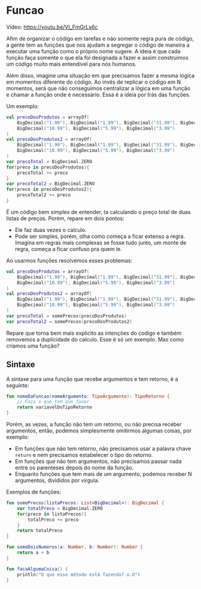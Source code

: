 # Funcao

Video: https://youtu.be/Vl_FmGrLs6c

Afim de organizar o código em tarefas e não somente regra pura de código, a gente tem as funções que nos ajudam a segregar o código de maneira a executar uma função como o próprio nome sugere. A ideia é que cada função faça somente o que ela foi designada a fazer e assim construimos um código muito mais entendivel para nós humanos. 

Além disso, imagine uma situação em que precisamos fazer a mesma lógica em momentos diferente do código. Ao invés de replicar o código em N momentos, será que não conseguimos centralizar a lógica em uma função e chamar a função onde é necessário. Essa é a ideia por trás das funções.

Um exemplo:

```kotlin
val precoDosProdutos = arrayOf(
    BigDecimal("1.99"), BigDecimal("1.99"), BigDecimal("31.99"), BigDecimal("21.99"),
    BigDecimal("10.99"), BigDecimal("5.99"), BigDecimal("3.99")
)
val precoDosProdutos2 = arrayOf(
    BigDecimal("1.99"), BigDecimal("1.99"), BigDecimal("31.99"), BigDecimal("21.99"),
    BigDecimal("10.99"), BigDecimal("5.99"), BigDecimal("3.99")
)
var precoTotal = BigDecimal.ZERO
for(preco in precoDosProdutos){
    precoTotal += preco
}
var precoTotal2 = BigDecimal.ZERO
for(preco in precoDosProdutos2){
    precoTotal2 += preco
}
```

É um código bem simples de entender, ta calculando o preço total de duas listas de preços. Porém, repare em dois pontos:

- Ele faz duas vezes o calculo.
- Pode ser simples, porém, olha como começa a ficar extenso a regra. Imagina em regras mais complexas se fosse tudo junto, um monte de regra, começa a ficar confuso pra quem le.

Ao usarmos funções resolvemos esses problemas:

```kotlin
val precoDosProdutos = arrayOf(
    BigDecimal("1.99"), BigDecimal("1.99"), BigDecimal("31.99"), BigDecimal("21.99"),
    BigDecimal("10.99"), BigDecimal("5.99"), BigDecimal("3.99")
)
val precoDosProdutos2 = arrayOf(
    BigDecimal("1.99"), BigDecimal("1.99"), BigDecimal("31.99"), BigDecimal("21.99"),
    BigDecimal("10.99"), BigDecimal("5.99"), BigDecimal("3.99")
)
var precoTotal = somePrecos(precoDosProdutos)
var precoTotal2 = somePrecos(precoDosProdutos2)
```

Repare que torna bem mais explicito as intenções do codigo e também removemos a duplicidade do calculo. Esse é só um exemplo. Mas como criamos uma função?

## Sintaxe

A sintaxe para uma função que recebe argumentos e tem retorno, é a seguinte:

```kotlin
fun nomeDaFuncao(nomeArgumento: TipoArgumento): TipoRetorno {
    // Faça o que tem que fazer
    return variavelDoTipoRetorno
}
```

Porém, as vezes, a função não tem um retorno, ou não precisa receber argumentos, então, podemos simplesmente omitirmos algumas coisas, por exemplo:

- Em funções que não tem retorno, não precisamos usar a palavra chave `return` e nem precisamos estabelecer o tipo do retorno.
- Em funções que não tem argumentos, não precisamos passar nada entre os parenteses depois do nome da função.
- Enquanto funções que tem mais de um argumento, podemos receber N argumentos, divididos por virgula.

Exemplos de funções:

```kotlin
fun somePrecos(listaPrecos: List<BigDecimal>): BigDecimal {
    var totalPreco = BigDecimal.ZERO
    for(preco in listaPrecos){
        totalPreco += preco
    }
    return totalPreco
}
```

```kotlin
fun someDoisNumeros(a: Number, b: Number): Number {
    return a + b
}
```

```kotlin
fun facaAlgumaCoisa() {
    println("O que esse método está fazendo? o.O")
}
```